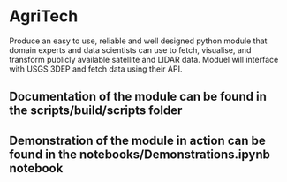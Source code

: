 # AgriTech

<p>Produce an easy to use, reliable and well designed python module that domain experts and data scientists can use to fetch, visualise, and transform publicly available satellite and LIDAR data. Moduel will interface with USGS 3DEP and fetch data using their API. </p>

## Documentation of the module can be found in the scripts/build/scripts folder

## Demonstration of the module in action can be found in the notebooks/Demonstrations.ipynb notebook
